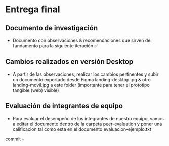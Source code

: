 # Entrega final

## Documento de investigación 

- Documento con observaciones & recomendaciones que sirven de fundamento para la siguiente iteración ✅

## Cambios realizados en versión Desktop

- A partir de las observaciones, realizar los cambios pertinentes y subir un documento exportado desde Figma  landing-desktop.jpg & otro landing-movil.jpg a este folder (importante para tener el prototipo tangible (web) visible)

## Evaluación de integrantes de equipo

- Para evaluar el desempeño de los integrantes de nuestro equipo, vamos a editar el documento dentro de la carpeta peer-evaluation y poner una calificacion tal como esta en el documento evaluacion-ejemplo.txt

commit -